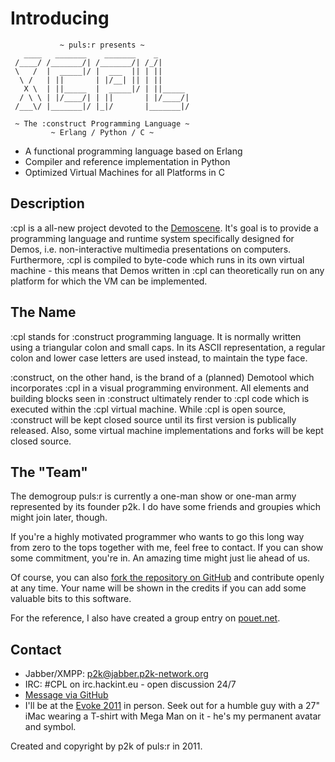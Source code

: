 # Introducing #

               ~ puls:r presents ~
       ____   _______    _______    _
     /____/ /_______/| /_______/| /_/|
     \   /  |  _____|/ |  ___  || | ||
      \ /   | ||       | |/__| || | ||
       X \  | ||_____  |  _____|/ | ||_____
      / \ \ | |/____/| | ||       | |/____/|
     /___\/ |_______|/ |_|/       |_______|/
     
     ~ The :construct Programming Language ~
             ~ Erlang / Python / C ~

* A functional programming language based on Erlang
* Compiler and reference implementation in Python
* Optimized Virtual Machines for all Platforms in C

## Description ##

:cpl is a all-new project devoted to the
[Demoscene](http://en.wikipedia.org/wiki/Demoscene). It's goal is to provide a
programming language and runtime system specifically designed for Demos, i.e.
non-interactive multimedia presentations on computers. Furthermore, :cpl is
compiled to byte-code which runs in its own virtual machine - this means that
Demos written in :cpl can theoretically run on any platform for which the VM can
be implemented.

## The Name ##

:cpl stands for :construct programming language. It is normally written using
a triangular colon and small caps. In its ASCII representation, a regular colon
and lower case letters are used instead, to maintain the type face.

:construct, on the other hand, is the brand of a (planned) Demotool which
incorporates :cpl in a visual programming environment. All elements and building
blocks seen in :construct ultimately render to :cpl code which is executed
within the :cpl virtual machine. While :cpl is open source, :construct will be
kept closed source until its first version is publically released. Also, some
virtual machine implementations and forks will be kept closed source.

## The "Team" ##

The demogroup puls:r is currently a one-man show or one-man army represented by
its founder p2k. I do have some friends and groupies which might join
later, though.

If you're a highly motivated programmer who wants to go this long way from zero
to the tops together with me, feel free to contact. If you can show some
commitment, you're in. An amazing time might just lie ahead of us.

Of course, you can also
[fork the repository on GitHub](https://github.com/p2k/CPL) and contribute
openly at any time. Your name will be shown in the credits if you can add some
valuable bits to this software.

For the reference, I also have created a group entry on
[pouet.net](http://www.pouet.net/groups.php?which=7841).

## Contact ##

* Jabber/XMPP: p2k@jabber.p2k-network.org
* IRC: #CPL on irc.hackint.eu - open discussion 24/7
* [Message via GitHub](https://github.com/inbox/new/p2k)
* I'll be at the [Evoke 2011](http://www.evoke.eu/2011/) in person. Seek out for
  a humble guy with a 27" iMac wearing a T-shirt with Mega Man on it - he's my
  permanent avatar and symbol.

Created and copyright by p2k of puls:r in 2011.

